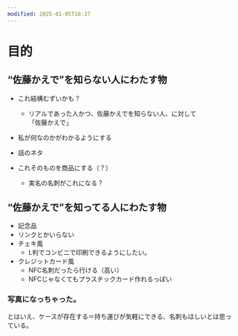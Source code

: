 ```yaml
---
modified: 2025-01-05T18:37
---
```

  

  

# 目的

## “佐藤かえで”を知らない人にわたす物

- これ結構むずいかも？
    - リアルであった人かつ、佐藤かえでを知らない人、に対して  
        「佐藤かえで」  
        
- 私が何なのかがわかるようにする
- 話のネタ
- これそのものを商品にする（？）
    - 実名の名刺がこれになる？

  

## “佐藤かえで”を知ってる人にわたす物

- 記念品
- リンクとかいらない
- チェキ風
    - L判でコンビニで印刷できるようにしたい。
- クレジットカード風
    - NFC名刺だったら行ける（高い）
    - NFCじゃなくてもプラスチックカード作れるっぽい

  

  

### 写真になっちゃった。

とはいえ、ケースが存在する＝持ち運びが気軽にできる、名刺もほしいとは思っている。